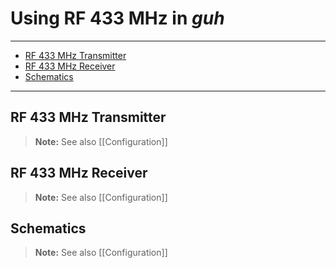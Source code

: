 # Using RF 433 MHz in *guh*
--------------------------------------------
* [RF 433 MHz Transmitter](https://github.com/guh/guh/wiki/RF-433-MHz#rf-433-mhz-transmitter)
* [RF 433 MHz Receiver](https://github.com/guh/guh/wiki/RF-433-MHz#rf-433-mhz-receiver)
* [Schematics](https://github.com/guh/guh/wiki/RF-433-MHz#schematics)
--------------------------------------------


## RF 433 MHz Transmitter






> **Note:** See also [[Configuration]]

## RF 433 MHz Receiver







> **Note:** See also [[Configuration]]

## Schematics







> **Note:** See also [[Configuration]]
